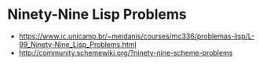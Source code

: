 # Ninety-Nine Lisp Problems

- https://www.ic.unicamp.br/~meidanis/courses/mc336/problemas-lisp/L-99_Ninety-Nine_Lisp_Problems.html
- http://community.schemewiki.org/?ninety-nine-scheme-problems
